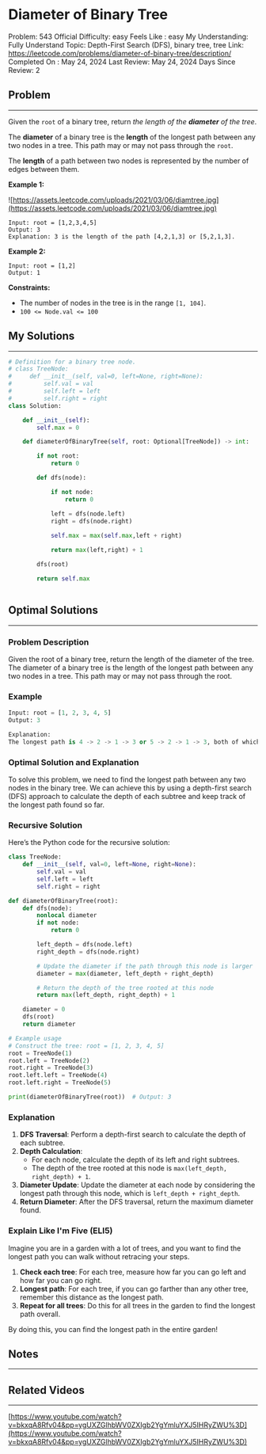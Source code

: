 # Diameter of Binary Tree

Problem: 543
Official Difficulty: easy
Feels Like : easy
My Understanding: Fully Understand
Topic: Depth-First Search (DFS), binary tree, tree
Link: https://leetcode.com/problems/diameter-of-binary-tree/description/
Completed On : May 24, 2024
Last Review: May 24, 2024
Days Since Review: 2

## Problem

---

Given the `root` of a binary tree, return *the length of the **diameter** of the tree*.

The **diameter** of a binary tree is the **length** of the longest path between any two nodes in a tree. This path may or may not pass through the `root`.

The **length** of a path between two nodes is represented by the number of edges between them.

**Example 1:**

![https://assets.leetcode.com/uploads/2021/03/06/diamtree.jpg](https://assets.leetcode.com/uploads/2021/03/06/diamtree.jpg)

```
Input: root = [1,2,3,4,5]
Output: 3
Explanation: 3 is the length of the path [4,2,1,3] or [5,2,1,3].
```

**Example 2:**

```
Input: root = [1,2]
Output: 1
```

**Constraints:**

- The number of nodes in the tree is in the range `[1, 104]`.
- `100 <= Node.val <= 100`

## My Solutions

---

```python
# Definition for a binary tree node.
# class TreeNode:
#     def __init__(self, val=0, left=None, right=None):
#         self.val = val
#         self.left = left
#         self.right = right
class Solution:

    def __init__(self):
        self.max = 0

    def diameterOfBinaryTree(self, root: Optional[TreeNode]) -> int:

        if not root:
            return 0

        def dfs(node):

            if not node:
                return 0

            left = dfs(node.left)
            right = dfs(node.right)
            
            self.max = max(self.max,left + right)

            return max(left,right) + 1

        dfs(root)

        return self.max  
```

```python

```

## Optimal Solutions

---

### Problem Description

Given the root of a binary tree, return the length of the diameter of the tree. The diameter of a binary tree is the length of the longest path between any two nodes in a tree. This path may or may not pass through the root.

### Example

```python
Input: root = [1, 2, 3, 4, 5]
Output: 3

Explanation:
The longest path is 4 -> 2 -> 1 -> 3 or 5 -> 2 -> 1 -> 3, both of which have length 3.
```

### Optimal Solution and Explanation

To solve this problem, we need to find the longest path between any two nodes in the binary tree. We can achieve this by using a depth-first search (DFS) approach to calculate the depth of each subtree and keep track of the longest path found so far.

### Recursive Solution

Here’s the Python code for the recursive solution:

```python
class TreeNode:
    def __init__(self, val=0, left=None, right=None):
        self.val = val
        self.left = left
        self.right = right

def diameterOfBinaryTree(root):
    def dfs(node):
        nonlocal diameter
        if not node:
            return 0

        left_depth = dfs(node.left)
        right_depth = dfs(node.right)

        # Update the diameter if the path through this node is larger
        diameter = max(diameter, left_depth + right_depth)

        # Return the depth of the tree rooted at this node
        return max(left_depth, right_depth) + 1

    diameter = 0
    dfs(root)
    return diameter

# Example usage
# Construct the tree: root = [1, 2, 3, 4, 5]
root = TreeNode(1)
root.left = TreeNode(2)
root.right = TreeNode(3)
root.left.left = TreeNode(4)
root.left.right = TreeNode(5)

print(diameterOfBinaryTree(root))  # Output: 3

```

### Explanation

1. **DFS Traversal**: Perform a depth-first search to calculate the depth of each subtree.
2. **Depth Calculation**:
    - For each node, calculate the depth of its left and right subtrees.
    - The depth of the tree rooted at this node is `max(left_depth, right_depth) + 1`.
3. **Diameter Update**: Update the diameter at each node by considering the longest path through this node, which is `left_depth + right_depth`.
4. **Return Diameter**: After the DFS traversal, return the maximum diameter found.

### Explain Like I'm Five (ELI5)

Imagine you are in a garden with a lot of trees, and you want to find the longest path you can walk without retracing your steps.

1. **Check each tree**: For each tree, measure how far you can go left and how far you can go right.
2. **Longest path**: For each tree, if you can go farther than any other tree, remember this distance as the longest path.
3. **Repeat for all trees**: Do this for all trees in the garden to find the longest path overall.

By doing this, you can find the longest path in the entire garden!

## Notes

---

 

## Related Videos

---

[https://www.youtube.com/watch?v=bkxqA8Rfv04&pp=ygUXZGlhbWV0ZXIgb2YgYmluYXJ5IHRyZWU%3D](https://www.youtube.com/watch?v=bkxqA8Rfv04&pp=ygUXZGlhbWV0ZXIgb2YgYmluYXJ5IHRyZWU%3D)